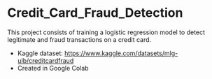# Credit_Card_Fraud_Detection
This project consists of training a logistic regression model to detect legitimate and fraud transactions on a credit card.

- Kaggle dataset: https://www.kaggle.com/datasets/mlg-ulb/creditcardfraud
- Created in Google Colab
